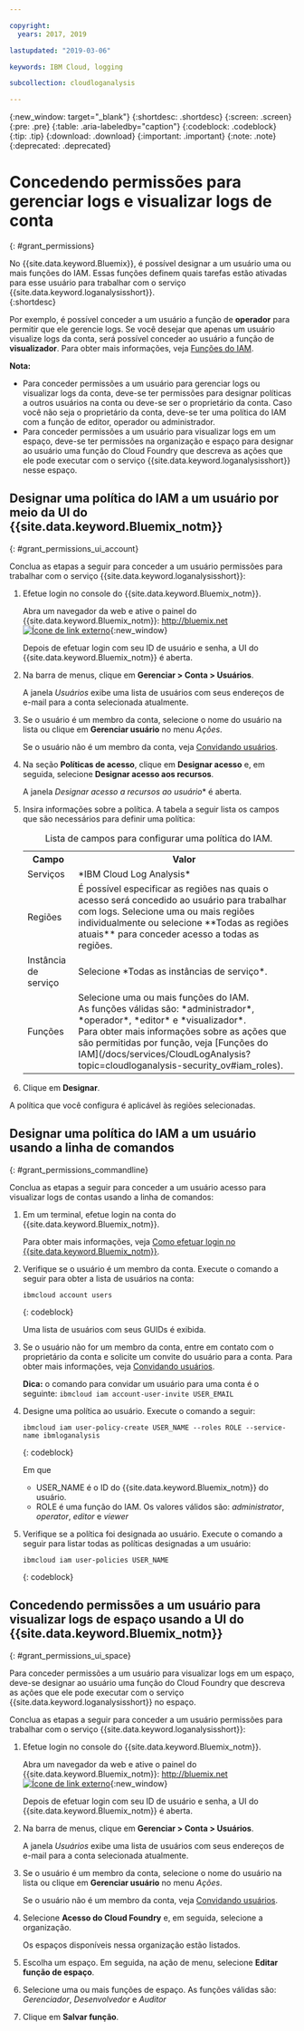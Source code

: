 ```yaml
---

copyright:
  years: 2017, 2019

lastupdated: "2019-03-06"

keywords: IBM Cloud, logging

subcollection: cloudloganalysis

---
```


{:new_window: target="_blank"}
{:shortdesc: .shortdesc}
{:screen: .screen}
{:pre: .pre}
{:table: .aria-labeledby="caption"}
{:codeblock: .codeblock}
{:tip: .tip}
{:download: .download}
{:important: .important}
{:note: .note}
{:deprecated: .deprecated}

# Concedendo permissões para gerenciar logs e visualizar logs de conta
{: #grant_permissions}

No {{site.data.keyword.Bluemix}}, é possível designar a um usuário uma ou mais funções do IAM. Essas funções definem quais tarefas estão ativadas para esse usuário para trabalhar com o serviço {{site.data.keyword.loganalysisshort}}.  
{:shortdesc}

Por exemplo, é possível conceder a um usuário a função de **operador** para permitir que ele gerencie logs. Se você desejar que apenas um usuário visualize logs da conta, será possível conceder ao usuário a função de **visualizador**. Para obter mais informações, veja [Funções do IAM](/docs/services/CloudLogAnalysis?topic=cloudloganalysis-security_ov#iam_roles).

**Nota:** 

* Para conceder permissões a um usuário para gerenciar logs ou visualizar logs da conta, deve-se ter permissões para designar políticas a outros usuários na conta ou deve-se ser o proprietário da conta. Caso você não seja o proprietário da conta, deve-se ter uma política do IAM com a função de editor, operador ou administrador.
* Para conceder permissões a um usuário para visualizar logs em um espaço, deve-se ter permissões na organização e espaço para designar ao usuário uma função do Cloud Foundry que descreva as ações que ele pode executar com o serviço {{site.data.keyword.loganalysisshort}} nesse espaço. 

## Designar uma política do IAM a um usuário por meio da UI do {{site.data.keyword.Bluemix_notm}}
{: #grant_permissions_ui_account}

Conclua as etapas a seguir para conceder a um usuário permissões para trabalhar com o serviço {{site.data.keyword.loganalysisshort}}:

1. Efetue login no console do {{site.data.keyword.Bluemix_notm}}.

    Abra um navegador da web e ative o painel do {{site.data.keyword.Bluemix_notm}}: [http://bluemix.net ![Ícone de link externo](../../../icons/launch-glyph.svg "Ícone de link externo")](http://bluemix.net){:new_window}
	
	Depois de efetuar login com seu ID de usuário e senha, a UI do {{site.data.keyword.Bluemix_notm}} é aberta.

2. Na barra de menus, clique em **Gerenciar > Conta > Usuários**. 

    A janela *Usuários* exibe uma lista de usuários com seus endereços de e-mail para a conta selecionada atualmente.
	
3. Se o usuário é um membro da conta, selecione o nome do usuário na lista ou clique em **Gerenciar usuário** no menu *Ações*.

    Se o usuário não é um membro da conta, veja [Convidando usuários](/docs/iam?topic=iam-iamuserinv#iamuserinv).

4. Na seção **Políticas de acesso**, clique em **Designar acesso** e, em seguida, selecione **Designar acesso aos recursos**.

    A janela *Designar acesso a recursos ao usuário** é aberta.

5. Insira informações sobre a política. A tabela a seguir lista os campos que são necessários para definir uma política: 

    <table>
	  <caption>Lista de campos para configurar uma política do IAM.</caption>
	  <tr>
	    <th>Campo</th>
		<th>Valor</th>
	  </tr>
	  <tr>
	    <td>Serviços</td>
		<td>*IBM Cloud Log Analysis*</td>
	  </tr>	  
	  <tr>
	    <td>Regiões</td>
		<td>É possível especificar as regiões nas quais o acesso será concedido ao usuário para trabalhar com logs. Selecione uma ou mais regiões individualmente ou selecione **Todas as regiões atuais** para conceder acesso a todas as regiões.</td>
	  </tr>
	  <tr>
	    <td>Instância de serviço</td>
		<td>Selecione *Todas as instâncias de serviço*.</td>
	  </tr>
	  <tr>
	    <td>Funções</td>
		<td>Selecione uma ou mais funções do IAM. <br>As funções válidas são: *administrador*, *operador*, *editor* e *visualizador*. <br>Para obter mais informações sobre as ações que são permitidas por função, veja [Funções do IAM](/docs/services/CloudLogAnalysis?topic=cloudloganalysis-security_ov#iam_roles).
		</td>
	  </tr>
     </table>
	
6. Clique em **Designar**.
	
A política que você configura é aplicável às regiões selecionadas. 


## Designar uma política do IAM a um usuário usando a linha de comandos
{: #grant_permissions_commandline}

Conclua as etapas a seguir para conceder a um usuário acesso para visualizar logs de contas usando a linha de comandos:

1. Em um terminal, efetue login na conta do {{site.data.keyword.Bluemix_notm}}. 

    Para obter mais informações, veja [Como efetuar login no {{site.data.keyword.Bluemix_notm}}](/docs/services/CloudLogAnalysis/qa?topic=cloudloganalysis-cli_qa#login).

2. Verifique se o usuário é um membro da conta. Execute o comando a seguir para obter a lista de usuários na conta:

    ```
	ibmcloud account users
	```
    {: codeblock}	

	Uma lista de usuários com seus GUIDs é exibida.

3. Se o usuário não for um membro da conta, entre em contato com o proprietário da conta e solicite um convite do usuário para a conta. Para obter mais informações, veja [Convidando usuários](/docs/iam?topic=iam-iamuserinv#iamuserinv).

    **Dica:** o comando para convidar um usuário para uma conta é o seguinte: `ibmcloud iam account-user-invite USER_EMAIL`
		
4. Designe uma política ao usuário. Execute o comando a seguir:

    ```
    ibmcloud iam user-policy-create USER_NAME --roles ROLE --service-name ibmloganalysis
	```
	{: codeblock}

	Em que
    * USER_NAME é o ID do {{site.data.keyword.Bluemix_notm}} do usuário.
	* ROLE é uma função do IAM. Os valores válidos são: *administrator*, *operator*, *editor* e *viewer*

5. Verifique se a política foi designada ao usuário. Execute o comando a seguir para listar todas as políticas designadas a um usuário:

    ```
    ibmcloud iam user-policies USER_NAME
	```
	{: codeblock}




## Concedendo permissões a um usuário para visualizar logs de espaço usando a UI do {{site.data.keyword.Bluemix_notm}}
{: #grant_permissions_ui_space}

Para conceder permissões a um usuário para visualizar logs em um espaço, deve-se designar ao usuário uma função do Cloud Foundry que descreva as ações que ele pode executar com o serviço {{site.data.keyword.loganalysisshort}} no espaço. 

Conclua as etapas a seguir para conceder a um usuário permissões para trabalhar com o serviço {{site.data.keyword.loganalysisshort}}:

1. Efetue login no console do {{site.data.keyword.Bluemix_notm}}.

    Abra um navegador da web e ative o painel do {{site.data.keyword.Bluemix_notm}}: [http://bluemix.net ![Ícone de link externo](../../../icons/launch-glyph.svg "Ícone de link externo")](http://bluemix.net){:new_window}
	
	Depois de efetuar login com seu ID de usuário e senha, a UI do {{site.data.keyword.Bluemix_notm}} é aberta.

2. Na barra de menus, clique em **Gerenciar > Conta > Usuários**. 

    A janela *Usuários* exibe uma lista de usuários com seus endereços de e-mail para a conta selecionada atualmente.
	
3. Se o usuário é um membro da conta, selecione o nome do usuário na lista ou clique em **Gerenciar usuário** no menu *Ações*.

    Se o usuário não é um membro da conta, veja [Convidando usuários](/docs/iam?topic=iam-iamuserinv#iamuserinv).

4. Selecione **Acesso do Cloud Foundry** e, em seguida, selecione a organização.

    Os espaços disponíveis nessa organização estão listados.

5. Escolha um espaço. Em seguida, na ação de menu, selecione **Editar função de espaço**.

6. Selecione uma ou mais funções de espaço. As funções válidas são: *Gerenciador*, *Desenvolvedor* e *Auditor*
	
7. Clique em **Salvar função**.




